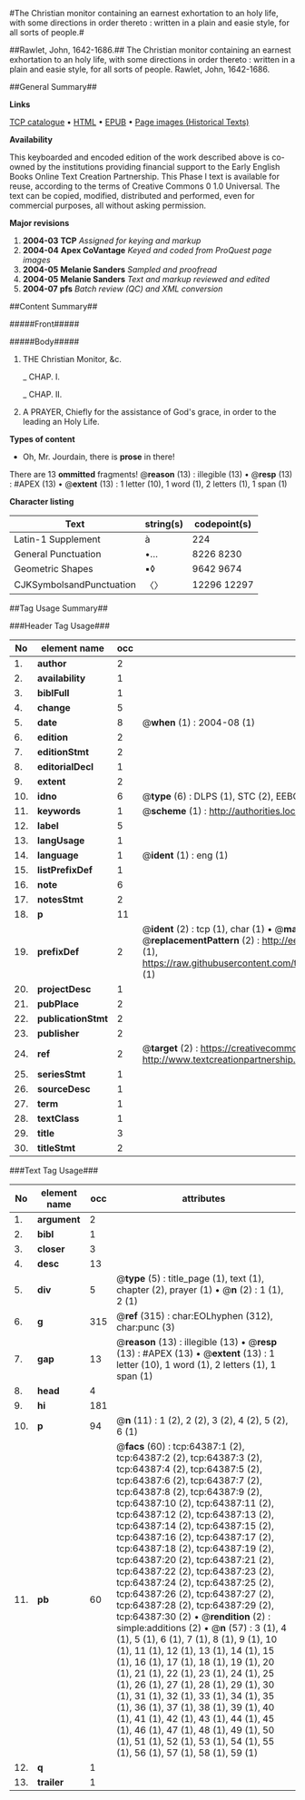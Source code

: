 #The Christian monitor containing an earnest exhortation to an holy life, with some directions in order thereto : written in a plain and easie style, for all sorts of people.#

##Rawlet, John, 1642-1686.##
The Christian monitor containing an earnest exhortation to an holy life, with some directions in order thereto : written in a plain and easie style, for all sorts of people.
Rawlet, John, 1642-1686.

##General Summary##

**Links**

[TCP catalogue](http://www.ota.ox.ac.uk/tcp/)  • 
[HTML](http://tei.it.ox.ac.uk/tcp/Texts-HTML/free/A58/A58125.html)  • 
[EPUB](http://tei.it.ox.ac.uk/tcp/Texts-EPUB/free/A58/A58125.epub) • 
[Page images (Historical Texts)](https://data.historicaltexts.jisc.ac.uk/view?pubId=eebo-12611207e&pageId=eebo-12611207e-64387-1)

**Availability**

This keyboarded and encoded edition of the
	       work described above is co-owned by the institutions
	       providing financial support to the Early English Books
	       Online Text Creation Partnership. This Phase I text is
	       available for reuse, according to the terms of Creative
	       Commons 0 1.0 Universal. The text can be copied,
	       modified, distributed and performed, even for
	       commercial purposes, all without asking permission.

**Major revisions**

1. __2004-03__ __TCP__ *Assigned for keying and markup*
1. __2004-04__ __Apex CoVantage__ *Keyed and coded from ProQuest page images*
1. __2004-05__ __Melanie Sanders__ *Sampled and proofread*
1. __2004-05__ __Melanie Sanders__ *Text and markup reviewed and edited*
1. __2004-07__ __pfs__ *Batch review (QC) and XML conversion*

##Content Summary##

#####Front#####

#####Body#####

1. THE Christian Monitor, &c.

    _ CHAP. I.

    _ CHAP. II.

1. A PRAYER, Chiefly for the assistance of God's grace, in order to the leading an Holy Life.

**Types of content**

  * Oh, Mr. Jourdain, there is **prose** in there!

There are 13 **ommitted** fragments! 
 @__reason__ (13) : illegible (13)  •  @__resp__ (13) : #APEX (13)  •  @__extent__ (13) : 1 letter (10), 1 word (1), 2 letters (1), 1 span (1)

**Character listing**


|Text|string(s)|codepoint(s)|
|---|---|---|
|Latin-1 Supplement|à|224|
|General Punctuation|•…|8226 8230|
|Geometric Shapes|▪◊|9642 9674|
|CJKSymbolsandPunctuation|〈〉|12296 12297|

##Tag Usage Summary##

###Header Tag Usage###

|No|element name|occ|attributes|
|---|---|---|---|
|1.|__author__|2||
|2.|__availability__|1||
|3.|__biblFull__|1||
|4.|__change__|5||
|5.|__date__|8| @__when__ (1) : 2004-08 (1)|
|6.|__edition__|2||
|7.|__editionStmt__|2||
|8.|__editorialDecl__|1||
|9.|__extent__|2||
|10.|__idno__|6| @__type__ (6) : DLPS (1), STC (2), EEBO-CITATION (1), OCLC (1), VID (1)|
|11.|__keywords__|1| @__scheme__ (1) : http://authorities.loc.gov/ (1)|
|12.|__label__|5||
|13.|__langUsage__|1||
|14.|__language__|1| @__ident__ (1) : eng (1)|
|15.|__listPrefixDef__|1||
|16.|__note__|6||
|17.|__notesStmt__|2||
|18.|__p__|11||
|19.|__prefixDef__|2| @__ident__ (2) : tcp (1), char (1)  •  @__matchPattern__ (2) : ([0-9\-]+):([0-9IVX]+) (1), (.+) (1)  •  @__replacementPattern__ (2) : http://eebo.chadwyck.com/downloadtiff?vid=$1&page=$2 (1), https://raw.githubusercontent.com/textcreationpartnership/Texts/master/tcpchars.xml#$1 (1)|
|20.|__projectDesc__|1||
|21.|__pubPlace__|2||
|22.|__publicationStmt__|2||
|23.|__publisher__|2||
|24.|__ref__|2| @__target__ (2) : https://creativecommons.org/publicdomain/zero/1.0/ (1), http://www.textcreationpartnership.org/docs/. (1)|
|25.|__seriesStmt__|1||
|26.|__sourceDesc__|1||
|27.|__term__|1||
|28.|__textClass__|1||
|29.|__title__|3||
|30.|__titleStmt__|2||


###Text Tag Usage###

|No|element name|occ|attributes|
|---|---|---|---|
|1.|__argument__|2||
|2.|__bibl__|1||
|3.|__closer__|3||
|4.|__desc__|13||
|5.|__div__|5| @__type__ (5) : title_page (1), text (1), chapter (2), prayer (1)  •  @__n__ (2) : 1 (1), 2 (1)|
|6.|__g__|315| @__ref__ (315) : char:EOLhyphen (312), char:punc (3)|
|7.|__gap__|13| @__reason__ (13) : illegible (13)  •  @__resp__ (13) : #APEX (13)  •  @__extent__ (13) : 1 letter (10), 1 word (1), 2 letters (1), 1 span (1)|
|8.|__head__|4||
|9.|__hi__|181||
|10.|__p__|94| @__n__ (11) : 1 (2), 2 (2), 3 (2), 4 (2), 5 (2), 6 (1)|
|11.|__pb__|60| @__facs__ (60) : tcp:64387:1 (2), tcp:64387:2 (2), tcp:64387:3 (2), tcp:64387:4 (2), tcp:64387:5 (2), tcp:64387:6 (2), tcp:64387:7 (2), tcp:64387:8 (2), tcp:64387:9 (2), tcp:64387:10 (2), tcp:64387:11 (2), tcp:64387:12 (2), tcp:64387:13 (2), tcp:64387:14 (2), tcp:64387:15 (2), tcp:64387:16 (2), tcp:64387:17 (2), tcp:64387:18 (2), tcp:64387:19 (2), tcp:64387:20 (2), tcp:64387:21 (2), tcp:64387:22 (2), tcp:64387:23 (2), tcp:64387:24 (2), tcp:64387:25 (2), tcp:64387:26 (2), tcp:64387:27 (2), tcp:64387:28 (2), tcp:64387:29 (2), tcp:64387:30 (2)  •  @__rendition__ (2) : simple:additions (2)  •  @__n__ (57) : 3 (1), 4 (1), 5 (1), 6 (1), 7 (1), 8 (1), 9 (1), 10 (1), 11 (1), 12 (1), 13 (1), 14 (1), 15 (1), 16 (1), 17 (1), 18 (1), 19 (1), 20 (1), 21 (1), 22 (1), 23 (1), 24 (1), 25 (1), 26 (1), 27 (1), 28 (1), 29 (1), 30 (1), 31 (1), 32 (1), 33 (1), 34 (1), 35 (1), 36 (1), 37 (1), 38 (1), 39 (1), 40 (1), 41 (1), 42 (1), 43 (1), 44 (1), 45 (1), 46 (1), 47 (1), 48 (1), 49 (1), 50 (1), 51 (1), 52 (1), 53 (1), 54 (1), 55 (1), 56 (1), 57 (1), 58 (1), 59 (1)|
|12.|__q__|1||
|13.|__trailer__|1||
